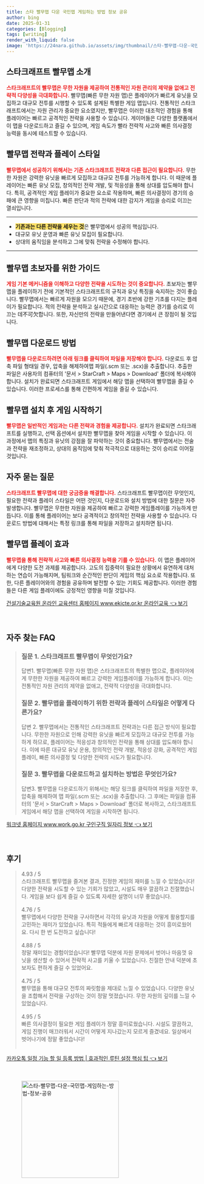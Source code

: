 ```yaml
---
title: 스타 빨무맵 다운 국민맵 게임하는 방법 정보 공유
author: bing
date: 2025-01-31
categories: [Blogging]
tags: [writing]
render_with_liquid: false
image: 'https://24nara.github.io/assets/img/thumbnail/스타-빨무맵-다운-국민맵-게임하는-방법-정보-공유.webp'
---
```



<h2 id='스타크래프트_빨무맵_소개'>스타크래프트 빨무맵 소개</h2>

<p><b><span style="color: #ee2323;">스타크래프트의 빨무맵은 무한 자원을 제공하여 전통적인 자원 관리의 제약을 없애고 전략적 다양성을 극대화합니다.</span></b> 빨무맵(빠른 무한 자원 맵)은 플레이어가 빠르게 유닛을 모집하고 대규모 전투를 시행할 수 있도록 설계된 특별한 게임 맵입니다. 전통적인 스타크래프트에서는 자원 관리가 중요한 요소였지만, 빨무맵은 이러한 대조적인 경험을 통해 플레이어는 빠르고 공격적인 전략을 사용할 수 있습니다. 게이머들은 다양한 플랫폼에서 이 맵을 다운로드하고 즐길 수 있으며, 게임 속도가 빨라 전략적 사고와 빠른 의사결정 능력을 동시에 테스트할 수 있습니다.</p>

<h2 id='빨무맵_전략과_플레이_스타일'>빨무맵 전략과 플레이 스타일</h2>

<p><b><span style="color: #ee2323;">빨무맵에서 성공하기 위해서는 기존 스타크래프트 전략과 다른 접근이 필요합니다.</span></b> 무한한 자원은 강력한 유닛을 빠르게 모집하고 대규모 전투를 가능하게 합니다. 이 때문에 플레이어는 빠른 유닛 모집, 창의적인 전략 개발, 및 적응성을 통해 상대를 압도해야 합니다. 특히, 공격적인 게임 플레이가 중요한 요소로 작용하며, 빠른 의사결정이 경기의 승패에 큰 영향을 미칩니다. 빠른 판단과 적의 전략에 대한 감지가 게임을 승리로 이끄는 열쇠입니다.</p>

<hr />

<ul>
    <li><b><span style="background-color: #ffe066;">기존과는 다른 전략을 세우는 것</span></b>은 빨무맵에서 성공의 핵심입니다.</li>
    <li>대규모 유닛 운영과 빠른 유닛 모집이 필요합니다.</li>
    <li>상대의 움직임을 분석하고 그에 맞춰 전략을 수정해야 합니다.</li>
</ul>

<hr />

<h2 id='빨무맵_초보자를_위한_가이드'>빨무맵 초보자를 위한 가이드</h2>

<p><b><span style="color: #ee2323;">게임 기본 메커니즘을 이해하고 다양한 전략을 시도하는 것이 중요합니다.</span></b> 초보자는 빨무맵을 플레이하기 전에 기본적인 스타크래프트의 규칙과 유닛 특징을 숙지하는 것이 좋습니다. 빨무맵에서는 빠르게 자원을 모으기 때문에, 경기 초반에 강한 기초를 다지는 플레이가 필요합니다. 적의 전략을 분석하고 실시간으로 대응하는 능력은 경기를 승리로 이끄는 데不可欠합니다. 또한, 자신만의 전략을 만들어낸다면 경기에서 큰 장점이 될 것입니다.</p>

<h2 id='빨무맵_다운로드_방법'>빨무맵 다운로드 방법</h2>

<p><b><span style="color: #ee2323;">빨무맵을 다운로드하려면 아래 링크를 클릭하여 파일을 저장해야 합니다.</span></b> 다운로드 후 압축 파일 형태일 경우, 압축을 해제하여맵 파일(.scm 또는 .scx)을 추출합니다. 추출한 파일은 사용자의 컴퓨터의 '문서 > StarCraft > Maps > Download' 폴더에 복사해야 합니다. 설치가 완료되면 스타크래프트 게임에서 해당 맵을 선택하여 빨무맵을 즐길 수 있습니다. 이러한 프로세스를 통해 간편하게 게임을 즐길 수 있습니다.</p>

<h2 id='빨무맵_설치후_게임_시작하기'>빨무맵 설치 후 게임 시작하기</h2>

<p><b><span style="color: #ee2323;">빨무맵은 일반적인 게임과는 다른 전략과 경험을 제공합니다.</span></b> 설치가 완료되면 스타크래프트를 실행하고, 선택 옵션에서 설치한 빨무맵을 찾아 게임을 시작할 수 있습니다. 이 과정에서 맵의 특징과 유닛의 강점을 잘 파악하는 것이 중요합니다. 빨무맵에서는 전술과 전략을 재조정하고, 상대의 움직임에 맞춰 적극적으로 대응하는 것이 승리로 이어질 것입니다.</p>

<h2 id='자주_묻는_질문'>자주 묻는 질문</h2>

<p><b><span style="color: #ee2323;">스타크래프트 빨무맵에 대한 궁금증을 해결합니다.</span></b> 스타크래프트 빨무맵이란 무엇인지, 필요한 전략과 플레이 스타일은 어떤 것인지, 다운로드와 설치 방법에 대한 질문은 자주 발생합니다. 빨무맵은 무한한 자원을 제공하여 빠르고 강력한 게임플레이를 가능하게 만듭니다. 이를 통해 플레이어는 보다 공격적이고 창의적인 전략을 사용할 수 있습니다. 다운로드 방법에 대해서는 특정 링크를 통해 파일을 저장하고 설치하면 됩니다.</p>

<h2 id='빨무맵_플레이_효과'>빨무맵 플레이 효과</h2>

<p><b><span style="color: #ee2323;">빨무맵을 통해 전략적 사고와 빠른 의사결정 능력을 기를 수 있습니다.</span></b> 이 맵은 플레이어에게 다양한 도전 과제를 제공합니다. 고도의 집중력이 필요한 상황에서 유연하게 대처하는 연습이 가능해지며, 팀워크와 순간적인 판단이 게임의 핵심 요소로 작용합니다. 또한, 다른 플레이어와의 경험을 공유하며 발전할 수 있는 기회도 제공합니다. 이러한 경험들은 다른 게임 플레이에도 긍정적인 영향을 미칠 것입니다.</p>


<p><a class="click-button" title="건설기술교육원 온라인 교육센터 홈페이지 www.ekicte.or.kr 온라인교육" href="https://24nara.github.io/posts/%EA%B1%B4%EC%84%A4%EA%B8%B0%EC%88%A0%EA%B5%90%EC%9C%A1%EC%9B%90-%EC%98%A8%EB%9D%BC%EC%9D%B8-%EA%B5%90%EC%9C%A1%EC%84%BC%ED%84%B0-%ED%99%88%ED%8E%98%EC%9D%B4%EC%A7%80-www.ekicte.or.kr-%EC%98%A8%EB%9D%BC%EC%9D%B8%EA%B5%90%EC%9C%A1/" rel="dofollow">건설기술교육원 온라인 교육센터 홈페이지 www.ekicte.or.kr 온라인교육 👈 보기</a></p><br>
<h2 id='자주_찾는_FAQ'>자주 찾는 FAQ</h2>
<div itemscope="" itemtype="https://schema.org/FAQPage">
<blockquote>
<div itemscope="" itemprop="mainEntity" itemtype="https://schema.org/Question">
<h3 itemprop="name">질문 1. 스타크래프트 빨무맵이 무엇인가요?</h3>
<div itemscope="" itemprop="acceptedAnswer" itemtype="https://schema.org/Answer">
<span itemprop="text">
<p>답변1. 빨무맵(빠른 무한 자원 맵)은 스타크래프트의 특별한 맵으로, 플레이어에게 무한한 자원을 제공하여 빠르고 강력한 게임플레이를 가능하게 합니다. 이는 전통적인 자원 관리의 제약을 없애고, 전략적 다양성을 극대화합니다.</p>
</span>
</div>
</div>
<div itemscope="" itemprop="mainEntity" itemtype="https://schema.org/Question">
<h3 itemprop="name">질문 2. 빨무맵을 플레이하기 위한 전략과 플레이 스타일은 어떻게 다른가요?</h3>
<div itemscope="" itemprop="acceptedAnswer" itemtype="https://schema.org/Answer">
<span itemprop="text">
<p>답변 2. 빨무맵에서는 전통적인 스타크래프트 전략과는 다른 접근 방식이 필요합니다. 무한한 자원으로 인해 강력한 유닛을 빠르게 모집하고 대규모 전투를 가능하게 하므로, 플레이어는 적응성과 창의적인 전략을 통해 상대를 압도해야 합니다. 이에 따른 대규모 유닛 운용, 창의적인 전략 개발, 적응성 강화, 공격적인 게임플레이, 빠른 의사결정 및 다양한 전략의 시도가 필요합니다.</p>
</span>
</div>
</div>
<div itemscope="" itemprop="mainEntity" itemtype="https://schema.org/Question">
<h3 itemprop="name">질문 3. 빨무맵을 다운로드하고 설치하는 방법은 무엇인가요?</h3>
<div itemscope="" itemprop="acceptedAnswer" itemtype="https://schema.org/Answer">
<span itemprop="text">
<p>답변3. 빨무맵을 다운로드하기 위해서는 해당 링크를 클릭하여 파일을 저장한 후, 압축을 해제하여 맵 파일(.scm 또는 .scx)을 추출합니다. 그 후에는 파일을 컴퓨터의 '문서 > StarCraft > Maps > Download' 폴더로 복사하고, 스타크래프트 게임에서 해당 맵을 선택하여 게임을 시작하면 됩니다.</p>
</span>
</div>
</div>
</blockquote>
</div>
<p><a class="click-button" title="워크넷 홈페이지 www.work.go.kr 구인구직 일자리 정보" href="https://24nara.github.io/posts/%EC%9B%8C%ED%81%AC%EB%84%B7-%ED%99%88%ED%8E%98%EC%9D%B4%EC%A7%80-www.work.go.kr-%EA%B5%AC%EC%9D%B8%EA%B5%AC%EC%A7%81-%EC%9D%BC%EC%9E%90%EB%A6%AC-%EC%A0%95%EB%B3%B4/" rel="dofollow">워크넷 홈페이지 www.work.go.kr 구인구직 일자리 정보 👈 보기</a></p><br>
<h2 id='후기'>후기</h2>
<div itemscope itemtype="https://schema.org/Product">
  <blockquote>
  <div itemprop="review" itemscope itemtype="https://schema.org/Review">
      <div itemprop="reviewRating" itemscope itemtype="https://schema.org/Rating"> <span itemprop="ratingValue">4.93</span> / <span itemprop="bestRating">5</span> </div>
      <span itemprop="reviewBody">스타크래프트 빨무맵을 즐겨본 결과, 진정한 게임의 재미를 느낄 수 있었습니다! 다양한 전략을 시도할 수 있는 기회가 많았고, 시설도 매우 깔끔하고 친절했습니다. 게임을 보다 쉽게 즐길 수 있도록 자세한 설명이 너무 좋았습니다.</span>
  </div>
  <br>
  <div itemprop="review" itemscope itemtype="https://schema.org/Review">
      <div itemprop="reviewRating" itemscope itemtype="https://schema.org/Rating"> <span itemprop="ratingValue">4.76</span> / <span itemprop="bestRating">5</span> </div>
      <span itemprop="reviewBody">빨무맵에서 다양한 전략을 구사하면서 각각의 유닛과 자원을 어떻게 활용할지를 고민하는 재미가 있었습니다. 특히 적들에게 빠르게 대응하는 것이 흥미로웠어요. 다시 한 번 도전하고 싶습니다!</span>
  </div>
  <br>
  <div itemprop="review" itemscope itemtype="https://schema.org/Review">
      <div itemprop="reviewRating" itemscope itemtype="https://schema.org/Rating"> <span itemprop="ratingValue">4.88</span> / <span itemprop="bestRating">5</span> </div>
      <span itemprop="reviewBody">정말 재미있는 경험이었습니다! 빨무맵 덕분에 자원 문제에서 벗어나 마음껏 유닛을 생산할 수 있어서 전략적 사고를 키울 수 있었습니다. 친절한 안내 덕분에 초보자도 편하게 즐길 수 있었어요.</span>
  </div>
  <br>
  <div itemprop="review" itemscope itemtype="https://schema.org/Review">
      <div itemprop="reviewRating" itemscope itemtype="https://schema.org/Rating"> <span itemprop="ratingValue">4.75</span> / <span itemprop="bestRating">5</span> </div>
      <span itemprop="reviewBody">빨무맵을 통해 대규모 전투의 짜릿함을 제대로 느낄 수 있었습니다. 다양한 유닛을 조합해서 전략을 구상하는 것이 정말 멋졌습니다. 무한 자원의 깊이를 느낄 수 있었습니다.</span>
  </div>
  <br>
  <div itemprop="review" itemscope itemtype="https://schema.org/Review">
      <div itemprop="reviewRating" itemscope itemtype="https://schema.org/Rating"> <span itemprop="ratingValue">4.95</span> / <span itemprop="bestRating">5</span> </div>
      <span itemprop="reviewBody">빠른 의사결정이 필요한 게임 플레이가 정말 흥미로웠습니다. 시설도 깔끔하고, 게임 진행이 매끄러워서 시간이 어떻게 지나갔는지 모르게 즐겼네요. 일상에서 벗어나기에 정말 좋았습니다!</span>
  </div>
  <br>
  </blockquote>
</div>
<p><a class="click-button" title="카카오톡 일정 기능 할 일 등록 방법 | 효과적인 루틴 설정 핵심 팁" href="https://24nara.github.io/posts/%EC%B9%B4%EC%B9%B4%EC%98%A4%ED%86%A1-%EC%9D%BC%EC%A0%95-%EA%B8%B0%EB%8A%A5-%ED%95%A0-%EC%9D%BC-%EB%93%B1%EB%A1%9D-%EB%B0%A9%EB%B2%95-%ED%9A%A8%EA%B3%BC%EC%A0%81%EC%9D%B8-%EB%A3%A8%ED%8B%B4-%EC%84%A4%EC%A0%95-%ED%95%B5%EC%8B%AC-%ED%8C%81/" rel="dofollow">카카오톡 일정 기능 할 일 등록 방법 | 효과적인 루틴 설정 핵심 팁 👈 보기</a></p><br>
<figure class="image"><img src="https://24nara.github.io/assets/img/thumbnail/스타-빨무맵-다운-국민맵-게임하는-방법-정보-공유.webp" alt="스타-빨무맵-다운-국민맵-게임하는-방법-정보-공유" width="256" height="256"></figure>